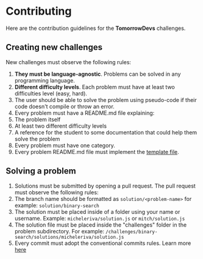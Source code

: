 # Contributing

Here are the contribution guidelines for the **TomorrowDevs** challenges.

## Creating new challenges
New challenges must observe the following rules:

1. **They must be language-agnostic**. Problems can be solved in any programming language.
2. **Different difficulty levels**. Each problem must have at least two difficulties level (easy, hard).
3. The user should be able to solve the problem using pseudo-code if their code doesn't compile or throw an error.
4. Every problem must have a README.md file explaining:
5. The problem itself
6. At least two different difficulty levels
7. A reference for the student to some documentation that could help them solve the problem
8. Every problem must have one category.
9. Every problem README.md file must implement the [template file](README_TEMPLATE.md).

## Solving a problem
1. Solutions must be submitted by opening a pull request. The pull request must observe the following rules:
2. The branch name should be formatted as `solution/<problem-name>` for example: `solution/binary-search`
3. The solution must be placed inside of a folder using your name or username. Example: `micheleriva/solution.js` or `mitch/solution.js`
4. The solution file must be placed inside the "challenges" folder in the problem subdirectory. For example: `/challenges/binary-search/solutions/micheleriva/solution.js`
5. Every commit must adopt the conventional commits rules. Learn more [here](https://www.conventionalcommits.org/en/v1.0.0/)
